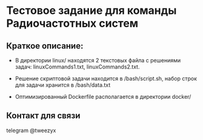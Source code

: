 # Тестовое задание для команды Радиочастотных систем
## Краткое описание:
 - В директории linux/ находятся 2 текстовых файла с решениями задач: linuxCommands1.txt, linuxCommands2.txt.
  
 - Решение скриптовой задачи находится в /bash/script.sh, набор строк для задачи хранится в /bash/data.txt
  
 - Оптимизированный Dockerfile располагается в директории docker/

  ## Контакт для связи
  telegram @tweezyx
